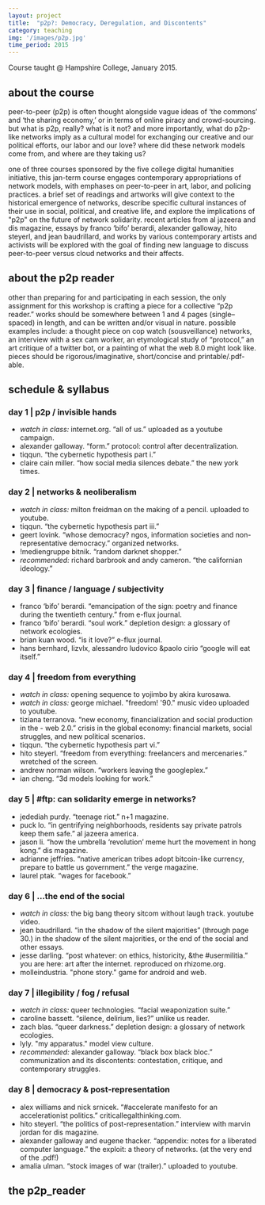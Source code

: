 ```yaml
---
layout: project
title:  "p2p?: Democracy, Deregulation, and Discontents"
category: teaching
img: '/images/p2p.jpg'
time_period: 2015
---
```


Course taught @ Hampshire College, January 2015.

## about the course

peer-to-peer (p2p) is often thought alongside vague ideas of ‘the commons’ and ‘the sharing economy,’ or in terms of online piracy and crowd-sourcing. but what is p2p, really? what is it not? and more importantly, what do p2p-like networks imply as a cultural model for exchanging our creative and our political efforts, our labor and our love? where did these network models come from, and where are they taking us?

one of three courses sponsored by the five college digital humanities initiative, this jan-term course engages contemporary appropriations of network models, with emphases on peer-to-peer in art, labor, and policing practices. a brief set of readings and artworks will give context to the historical emergence of networks, describe specific cultural instances of their use in social, political, and creative life, and explore the implications of "p2p" on the future of network solidarity. recent articles from al jazeera and dis magazine, essays by franco ‘bifo’ berardi, alexander galloway, hito steyerl, and jean baudrillard, and works by various contemporary artists and activists will be explored with the goal of finding new language to discuss peer-to-peer versus cloud networks and their affects.

## about the p2p reader

other than preparing for and participating in each session, the only assignment for this workshop is crafting a piece for a collective “p2p reader.” works should be somewhere between 1 and 4 pages (single–spaced) in length, and can be written and/or visual in nature. possible examples include: a thought piece on cop watch (sousveillance) networks, an interview with a sex cam worker, an etymological study of “protocol,” an art critique of a twitter bot, or a painting of what the web 8.0 might look like. pieces should be rigorous/imaginative, short/concise and printable/.pdf-able.

## schedule & syllabus

### day 1  |   p2p / invisible hands

- *watch in class:* internet.org. “all of us.” uploaded as a youtube campaign.
- alexander galloway. “form.” protocol: control after decentralization.
- tiqqun. “the cybernetic hypothesis part i.”
- claire cain miller. “how social media silences debate.” the new york times.

### day 2   |   networks & neoliberalism

- *watch in class:* milton freidman on the making of a pencil. uploaded to youtube.
- tiqqun. “the cybernetic hypothesis part iii.”
- geert lovink. “whose democracy? ngos, information societies and non-representative democracy.” organized networks.
- !mediengruppe bitnik. “random darknet shopper.”
- *recommended:* richard barbrook and andy cameron. “the californian ideology.”

### day 3   |   finance / language / subjectivity

- franco ‘bifo’ berardi. “emancipation of the sign: poetry and finance during the twentieth century.” from e-flux journal.
- franco ‘bifo’ berardi. “soul work.” depletion design: a glossary of network ecologies.
- brian kuan wood. “is it love?” e-flux journal.
- hans bernhard, lizvlx, alessandro ludovico &paolo cirio “google will eat itself.”

### day 4   |   freedom from everything

- *watch in class:* opening sequence to yojimbo by akira kurosawa.
- *watch in class:* george michael. "freedom! '90." music video uploaded to youtube.
- tiziana terranova. “new economy, financialization and social production in the - web 2.0.” crisis in the global economy: financial markets, social struggles, and new political scenarios.
- tiqqun. “the cybernetic hypothesis part vi.”
- hito steyerl. “freedom from everything: freelancers and mercenaries.” wretched of the screen.
- andrew norman wilson. “workers leaving the googleplex.”
- ian cheng. “3d models looking for work.”

### day 5   |   #ftp: can solidarity emerge in networks?

- jedediah purdy. “teenage riot.” n+1 magazine.
- puck lo. “in gentrifying neighborhoods, residents say private patrols keep them safe.” al jazeera america.
- jason li. “how the umbrella ‘revolution’ meme hurt the movement in hong kong.” dis magazine.
- adrianne jeffries. “native american tribes adopt bitcoin-like currency, prepare to battle us government.” the verge magazine.
- laurel ptak. “wages for facebook.”

### day 6   |   ...the end of the social

- *watch in class:* the big bang theory sitcom without laugh track. youtube video.
- jean baudrillard. “in the shadow of the silent majorities” (through page 30.) in the shadow of the silent majorities, or the end of the social and other essays.
- jesse darling. “post whatever: on ethics, historicity, &the #usermilitia.” you are here: art after the internet. reproduced on rhizome.org.
- molleindustria. "phone story." game for android and web.

### day 7   |   illegibility / fog / refusal

- *watch in class:* queer technologies. “facial weaponization suite.”
- caroline bassett. “silence, delirium, lies?” unlike us reader.
- zach blas. “queer darkness.” depletion design: a glossary of network ecologies.
- lyly. "my apparatus." model view culture.
- *recommended:* alexander galloway. “black box black bloc.” communization and its discontents: contestation, critique, and contemporary struggles.

### day 8   |   democracy & post-representation

- alex williams and nick srnicek. “#accelerate manifesto for an accelerationist politics.” criticallegalthinking.com.
- hito steyerl. “the politics of post-representation.” interview with marvin jordan for dis magazine.
- alexander galloway and eugene thacker. “appendix: notes for a liberated computer language.” the exploit: a theory of networks. (at the very end of the .pdf!)
- amalia ulman. “stock images of war (trailer).” uploaded to youtube.


## the p2p_reader

<div data-configid="17139687/12886037" style="width:100%; height:500px;" class="issuuembed"></div>
<script type="text/javascript" src="https://e.issuu.com/embed.js" async="true"></script>

